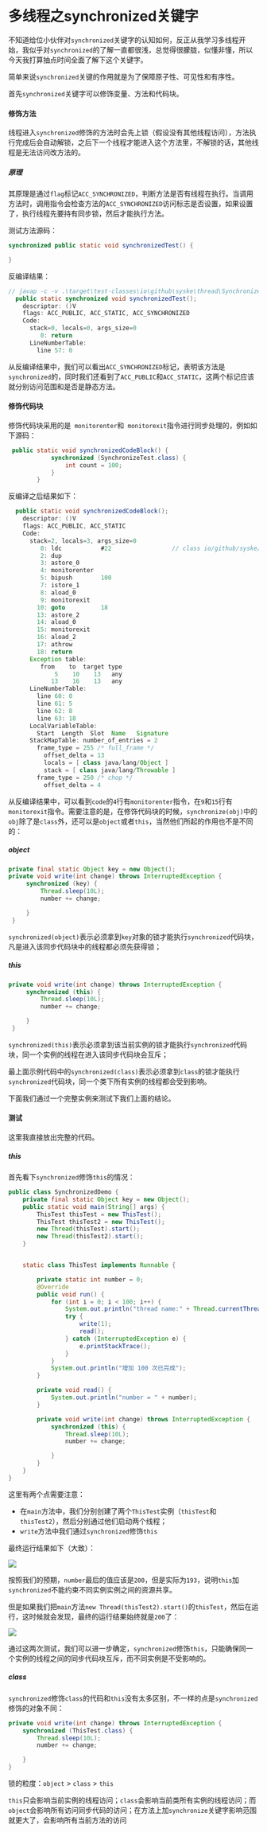 # 多线程之synchronized关键字

不知道给位小伙伴对`synchronized`关键字的认知如何，反正从我学习多线程开始，我似乎对`synchronized`的了解一直都很浅，总觉得很朦胧，似懂非懂，所以今天我打算抽点时间全面了解下这个关键字。



简单来说`synchronized`关键的作用就是为了保障原子性、可见性和有序性。

首先`synchronized`关键字可以修饰变量、方法和代码块。

#### 修饰方法

线程进入`synchronized`修饰的方法时会先上锁（假设没有其他线程访问），方法执行完成后会自动解锁，之后下一个线程才能进入这个方法里，不解锁的话，其他线程是无法访问改方法的。

##### 原理

其原理是通过`flag`标记`ACC_SYNCHRONIZED`，判断方法是否有线程在执行。当调用方法时，调用指令会检查方法的`ACC_SYNCHRONIZED`访问标志是否设置，如果设置了，执行线程先要持有同步锁，然后才能执行方法。

测试方法源码：

```java
synchronized public static void synchronizedTest() {

}
```

反编译结果：

```java
// javap -c -v .\target\test-classes\io\github\syske\thread\SynchronizeTest.class
  public static synchronized void synchronizedTest();
    descriptor: ()V
    flags: ACC_PUBLIC, ACC_STATIC, ACC_SYNCHRONIZED
    Code:
      stack=0, locals=0, args_size=0
         0: return
      LineNumberTable:
        line 57: 0
```

从反编译结果中，我们可以看出`ACC_SYNCHRONIZED`标记，表明该方法是`synchronized`的，同时我们还看到了`ACC_PUBLIC`和`ACC_STATIC`，这两个标记应该就分别访问范围和是否是静态方法。



#### 修饰代码块

修饰代码块采用的是` monitorenter`和` monitorexit`指令进行同步处理的，例如如下源码：

```java
 public static void synchronizedCodeBlock() {
            synchronized (SynchronizeTest.class) {
                int count = 100;
            }
        }
```

反编译之后结果如下：

```java
  public static void synchronizedCodeBlock();
    descriptor: ()V
    flags: ACC_PUBLIC, ACC_STATIC
    Code:
      stack=2, locals=3, args_size=0
         0: ldc           #22                 // class io/github/syske/thread/SynchronizeTest
         2: dup
         3: astore_0
         4: monitorenter
         5: bipush        100
         7: istore_1
         8: aload_0
         9: monitorexit
        10: goto          18
        13: astore_2
        14: aload_0
        15: monitorexit
        16: aload_2
        17: athrow
        18: return
      Exception table:
         from    to  target type
             5    10    13   any
            13    16    13   any
      LineNumberTable:
        line 60: 0
        line 61: 5
        line 62: 8
        line 63: 18
      LocalVariableTable:
        Start  Length  Slot  Name   Signature
      StackMapTable: number_of_entries = 2
        frame_type = 255 /* full_frame */
          offset_delta = 13
          locals = [ class java/lang/Object ]
          stack = [ class java/lang/Throwable ]
        frame_type = 250 /* chop */
          offset_delta = 4
```

从反编译结果中，可以看到`code`的`4`行有`monitorenter`指令，在`9`和`15`行有`monitorexit`指令。需要注意的是，在修饰代码块的时候，`synchronize(obj)`中的`obj`除了是`class`外，还可以是`object`或者`this`，当然他们所起的作用也不是不同的：

##### object

```java
private final static Object key = new Object(); 
private void write(int change) throws InterruptedException {
     synchronized (key) {
         Thread.sleep(10L);
         number += change;

     }
 }
```

`synchronized(object)`表示必须拿到`key`对象的锁才能执行`synchronized`代码块，凡是进入该同步代码块中的线程都必须先获得锁；

##### this

```java
private void write(int change) throws InterruptedException {
     synchronized (this) {
         Thread.sleep(10L);
         number += change;

     }
 }
```

`synchronized(this)`表示必须拿到该当前实例的锁才能执行`synchronized`代码块，同一个实例的线程在进入该同步代码块会互斥；

最上面示例代码中的`synchronized(class)`表示必须拿到`class`的锁才能执行`synchronized`代码块，同一个类下所有实例的线程都会受到影响。



下面我们通过一个完整实例来测试下我们上面的结论。

#### 测试

这里我直接放出完整的代码。

##### this

首先看下`synchronized`修饰`this`的情况：

```java
public class SynchronizedDemo {
    private final static Object key = new Object();
    public static void main(String[] args) {
        ThisTest thisTest = new ThisTest();
        ThisTest thisTest2 = new ThisTest();
        new Thread(thisTest).start();
        new Thread(thisTest2).start();
    }


    static class ThisTest implements Runnable {

        private static int number = 0;
        @Override
        public void run() {
            for (int i = 0; i < 100; i++) {
                System.out.println("thread name:" + Thread.currentThread().getName());
                try {
                    write(1);
                    read();
                } catch (InterruptedException e) {
                    e.printStackTrace();
                }
            }
            System.out.println("增加 100 次已完成");
        }

        private void read() {
            System.out.println("number = " + number);
        }

        private void write(int change) throws InterruptedException {
            synchronized (this) {
                Thread.sleep(10L);
                number += change;

            }
        }
    }
}
```

这里有两个点需要注意：

- 在`main`方法中，我们分别创建了两个`ThisTest`实例（`thisTest`和`thisTest2`），然后分别通过他们启动两个线程；
- `write`方法中我们通过`synchronized`修饰`this`

最终运行结果如下（大致）：

![](https://gitee.com/sysker/picBed/raw/master/images/20220118092022.png)

按照我们的预期，`number`最后的值应该是`200`，但是实际为`193`，说明`this`加`synchronized`不能约束不同实例实例之间的资源共享。

但是如果我们把`main`方法`new Thread(thisTest2).start()`的`thisTest`，然后在运行，这时候就会发现，最终的运行结果始终就是`200`了：

![](https://gitee.com/sysker/picBed/raw/master/images/20220118092545.png)

通过这两次测试，我们可以进一步确定，`synchronized`修饰`this`，只能确保同一个实例的线程之间的同步代码块互斥，而不同实例是不受影响的。



##### class

`synchronized`修饰`class`的代码和`this`没有太多区别，不一样的点是`synchronized`修饰的对象不同：

```java
private void write(int change) throws InterruptedException {
    synchronized (ThisTest.class) {
        Thread.sleep(10L);
        number += change;

    }
}
```





锁的粒度：`object` > `class` > `this`



`this`只会影响当前实例的线程访问；`class`会影响当前类所有实例的线程访问；而`object`会影响所有访问同步代码的访问；在方法上加`synchronize`关键字影响范围就更大了，会影响所有当前方法的访问
